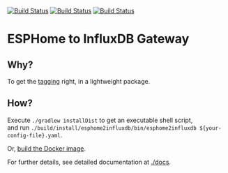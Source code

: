 [![Build Status](https://travis-ci.com/home-climate-control/esphome2influxdb.svg)](https://travis-ci.com/home-climate-control/esphome2influxdb)
[![Build Status](https://github.com/home-climate-control/esphome2influxdb/actions/workflows/gradle.yml/badge.svg)](https://github.com/home-climate-control/esphome2influxdb/actions/workflows/gradle.yml)
[![Build Status](https://github.com/home-climate-control/esphome2influxdb/actions/workflows/codeql-analysis.yml/badge.svg)](https://github.com/home-climate-control/esphome2influxdb/actions/workflows/codeql-analysis.yml)
# ESPHome to InfluxDB Gateway

## Why?

To get the [tagging](./docs/tagging.md) right, in a lightweight package.

## How?

Execute `./gradlew installDist` to get an executable shell script,  
and run `./build/install/esphome2influxdb/bin/esphome2influxdb ${your-config-file}.yaml`.

Or, [build the Docker image](./docs/build/docker.md).

For further details, see detailed documentation at [./docs](./docs/index.md).
